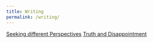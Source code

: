 ```yaml
---
title: Writing
permalink: /writing/
---
```


[Seeking different Perspectives](/perspectives/)
[Truth and Disappointment](/truth_and_disappointment/)
